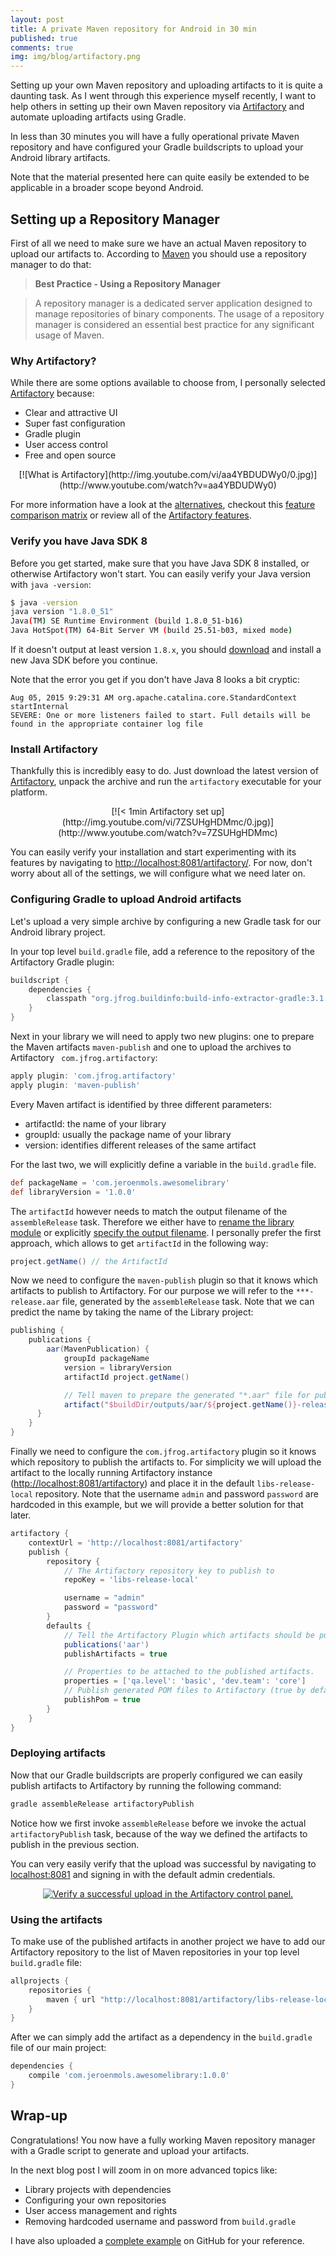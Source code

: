 ```yaml
---
layout: post
title: A private Maven repository for Android in 30 min
published: true
comments: true
img: img/blog/artifactory.png
---
```


Setting up your own Maven repository and uploading artifacts to it is quite a daunting task. As I went through this experience myself recently, I want to help others in setting up their own Maven repository via [Artifactory](http://www.jfrog.com/open-source/) and automate uploading artifacts using Gradle.

In less than 30 minutes you will have a fully operational private Maven repository and have configured your Gradle buildscripts to upload your Android library artifacts.

Note that the material presented here can quite easily be extended to be applicable in a broader scope beyond Android.

## Setting up a Repository Manager
First of all we need to make sure we have an actual Maven repository to upload our artifacts to. According to [Maven](https://maven.apache.org/repository-management.html) you should use a repository manager to do that:

> **Best Practice - Using a Repository Manager**

> A repository manager is a dedicated server application designed to manage repositories of binary components. The usage of a repository manager is considered an essential best practice for any significant usage of Maven.

### Why Artifactory?

While there are some options available to choose from, I personally selected [Artifactory](http://www.jfrog.com/open-source/) because:

- Clear and attractive UI
- Super fast configuration
- Gradle plugin
- User access control
- Free and open source

<center>[![What is Artifactory](http://img.youtube.com/vi/aa4YBDUDWy0/0.jpg)](http://www.youtube.com/watch?v=aa4YBDUDWy0)</center></p>

For more information have a look at the [alternatives](https://maven.apache.org/repository-management.html), checkout this [feature comparison matrix](http://www.jfrog.com/blog/artifactory-vs-nexus-integration-matrix/) or review all of the [Artifactory features](https://www.jfrog.com/confluence/display/RTF/Artifactory+Comparison+Matrix).

### Verify you have Java SDK 8
Before you get started, make sure that you have Java SDK 8 installed, or otherwise Artifactory won't start. You can easily verify your Java version with `java -version`:

```bash
$ java -version
java version "1.8.0_51"
Java(TM) SE Runtime Environment (build 1.8.0_51-b16)
Java HotSpot(TM) 64-Bit Server VM (build 25.51-b03, mixed mode)
```

If it doesn't output at least version `1.8.x`, you should [download](http://www.oracle.com/technetwork/java/javase/downloads/jdk8-downloads-2133151.html) and install a new Java SDK before you continue.

Note that the error you get if you don't have Java 8 looks a bit cryptic:

```
Aug 05, 2015 9:29:31 AM org.apache.catalina.core.StandardContext startInternal
SEVERE: One or more listeners failed to start. Full details will be found in the appropriate container log file
```

### Install Artifactory
Thankfully this is incredibly easy to do. Just download the latest version of [Artifactory](http://www.jfrog.com/open-source/), unpack the archive and run the `artifactory` executable for your platform.

<center>[![< 1min Artifactory set up](http://img.youtube.com/vi/7ZSUHgHDMmc/0.jpg)](http://www.youtube.com/watch?v=7ZSUHgHDMmc)</center></p>

You can easily verify your installation and start experimenting with its features by navigating to [http://localhost:8081/artifactory/](http://localhost:8081/artifactory/). For now, don't worry about all of the settings, we will configure what we need later on.

### Configuring Gradle to upload Android artifacts
Let's upload a very simple archive by configuring a new Gradle task for our Android library project.

In your top level `build.gradle` file, add a reference to the repository of the Artifactory Gradle plugin:

```groovy
buildscript {
    dependencies {
        classpath "org.jfrog.buildinfo:build-info-extractor-gradle:3.1.1"
    }
}
```

Next in your library we will need to apply two new plugins: one to prepare the Maven artifacts `maven-publish` and one to upload the archives to Artifactory ` com.jfrog.artifactory`:

```groovy
apply plugin: 'com.jfrog.artifactory'
apply plugin: 'maven-publish'
```

Every Maven artifact is identified by three different parameters:

- artifactId: the name of your library
- groupId: usually the package name of your library
- version: identifies different releases of the same artifact

For the last two, we will explicitly define a variable in the `build.gradle` file.

```groovy
def packageName = 'com.jeroenmols.awesomelibrary'
def libraryVersion = '1.0.0'
```

The `artifactId` however needs to match the output filename of the `assembleRelease` task. Therefore we either have to [rename the library module](https://stackoverflow.com/questions/26936812/renaming-modules-in-android-studio) or explicitly [specify the output filename](https://stackoverflow.com/questions/24728591/how-to-set-name-of-aar-output-from-gradle). I personally prefer the first approach, which allows to get `artifactId` in the following way:

```groovy
project.getName() // the ArtifactId
```

Now we need to configure the `maven-publish` plugin so that it knows which artifacts to publish to Artifactory. For our purpose we will refer to the `***-release.aar` file, generated by the `assembleRelease` task. Note that we can predict the name by taking the name of the Library project:

```groovy
publishing {
    publications {
        aar(MavenPublication) {
            groupId packageName
            version = libraryVersion
            artifactId project.getName()

            // Tell maven to prepare the generated "*.aar" file for publishing
            artifact("$buildDir/outputs/aar/${project.getName()}-release.aar")
      }
    }
}
```

Finally we need to configure the `com.jfrog.artifactory` plugin so it knows which repository to publish the artifacts to. For simplicity we will upload the artifact to the locally running Artifactory instance ([http://localhost:8081/artifactory](http://localhost:8081/artifactory)) and place it in the default `libs-release-local` repository. Note that the username `admin` and password `password` are hardcoded in this example, but we will provide a better solution for that later.

```groovy
artifactory {
    contextUrl = 'http://localhost:8081/artifactory'
    publish {
        repository {
            // The Artifactory repository key to publish to
            repoKey = 'libs-release-local'

            username = "admin"
            password = "password"
        }
        defaults {
            // Tell the Artifactory Plugin which artifacts should be published to Artifactory.
            publications('aar')
            publishArtifacts = true

            // Properties to be attached to the published artifacts.
            properties = ['qa.level': 'basic', 'dev.team': 'core']
            // Publish generated POM files to Artifactory (true by default)
            publishPom = true
        }
    }
}
```

### Deploying artifacts
Now that our Gradle buildscripts are properly configured we can easily publish artifacts to Artifactory by running the following command:

```groovy
gradle assembleRelease artifactoryPublish
```

Notice how we first invoke `assembleRelease` before we invoke the actual `artifactoryPublish` task, because of the way we defined the artifacts to publish in the previous section.

You can very easily verify that the upload was successful by navigating to [localhost:8081](http://localhost:8081) and signing in with the default admin credentials.

<center><a href="{{ site.blogbaseurl }}img/blog/artifactory_screenshot.png"><img src="{{ site.blogbaseurl }}img/blog/artifactory_screenshot.png" alt="Verify a successful upload in the Artifactory control panel."></a></center>

### Using the artifacts
To make use of the published artifacts in another project we have to add our Artifactory repository to the list of Maven repositories in your top level `build.gradle` file:

```groovy
allprojects {
    repositories {
        maven { url "http://localhost:8081/artifactory/libs-release-local" }
    }
}
```

After we can simply add the artifact as a dependency in the `build.gradle` file of our main project:

```groovy
dependencies {
    compile 'com.jeroenmols.awesomelibrary:1.0.0'
}
```

## Wrap-up
Congratulations! You now have a fully working Maven repository manager with a Gradle script to generate and upload your artifacts.

In the next blog post I will zoom in on more advanced topics like:

- Library projects with dependencies
- Configuring your own repositories
- User access management and rights
- Removing hardcoded username and password from `build.gradle`

I have also uploaded a [complete example](https://github.com/JeroenMols/ArtifactoryExample) on GitHub for your reference.
